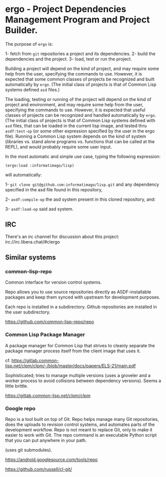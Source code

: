 # ergo - Project Dependencies Management Program and Project Builder.

The purpose of `ergo` is:

1- fetch from `git` repositories a project and its dependencies.
2- build the dependencies and the project.
3- load, test or run the project.

Building a project will depend on the kind of project, and may require
some help from the user, specifying the commands to use.  However, it
is expected that some common classes of projects be recognized and
built automatically by `ergo`.  (The initial class of projects is that
of Common Lisp systems defined `asd` files.)

The loading, testing or running of the project will depend on the kind
of project and environment, and may require some help from the user,
specifying the commands to use.  However, it is expected that useful
classes of projects can be recognized and handled automatically by
`ergo`. (The initial class of projects is that of Common Lisp systems
defined with `asd` files, that can be loaded in the current lisp
image, and tested thru `asdf:test-op` (or some other expression
specified by the user in the ergo file).  Running a Common Lisp system
depends on the kind of system (libraries vs. stand alone programs
vs. functions that can be called at the REPL), and would probably
require some user input.


In the most automatic and simple use case, typing the following expression:

```
(ergo:load :informatimago/lisp)
```

will automatically:

1- `git clone git@github.com:informatimago/lisp.git` and any
   dependency specified in the asd file found in this repository,

2- `asdf:compile-op` the asd system present in this cloned repository,
   and:

3- `asdf:load-op` said asd system.

## IRC

There's an irc channel for discussion about this project: irc://irc.libera.chat/#clergo

## Similar systems

### common-lisp-repo

Common interface for version control systems.

Repo allows you to use source repositories directly as ASDF-installable packages and keep them synced with upstream for development purposes.

Each repo is installed in a subdirectory. Github repositories are installed in the user subdirectory.

https://github.com/common-lisp-repo/repo

### Common Lisp Package Manager

A package manager for Common Lisp that strives to cleanly separate the
package manager process itself from the client image that uses it.

cf. https://gitlab.common-lisp.net/clpm/clpm/-/blob/master/docs/papers/ELS-21/main.pdf

Sophisticated; tries to manage multiple versions (uses a groveler and
a worker process to avoid collisions between dependency versions).
Seems a little brittle.

https://gitlab.common-lisp.net/clpm/clpm

### Google repo

Repo is a tool built on top of Git. Repo helps manage many Git
repositories, does the uploads to revision control systems, and
automates parts of the development workflow. Repo is not meant to
replace Git, only to make it easier to work with Git. The repo command
is an executable Python script that you can put anywhere in your path.

(uses git submodules).

https://android.googlesource.com/tools/repo



https://github.com/russell/cl-git/
